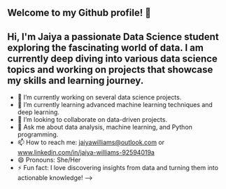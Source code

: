 ## Welcome to my Github profile! 👋

## Hi, I'm Jaiya a passionate Data Science student exploring the fascinating world of data. I am currently deep diving into various data science topics and working on projects that showcase my skills and learning journey.

- 🔭 I’m currently working on several data science projects.
- 🌱 I’m currently learning advanced machine learning techniques and deep learning.
- 👯 I’m looking to collaborate on data-driven projects.
- 💬 Ask me about data analysis, machine learning, and Python programming.
- 📫 How to reach me: jaiyawilliams@outlook.com or www.linkedin.com/in/jaiya-williams-92594019a
- 😄 Pronouns: She/Her
- ⚡ Fun fact: I love discovering insights from data and turning them into actionable knowledge!
-->
